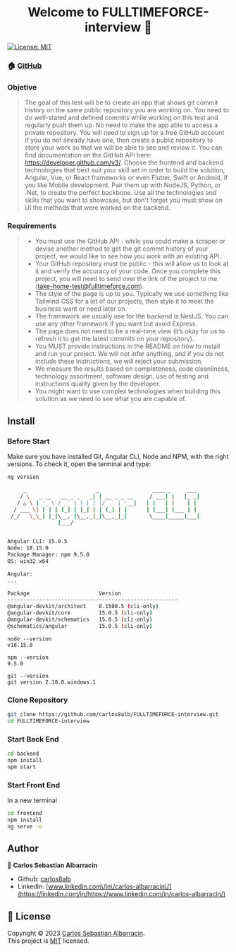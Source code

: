 <h1 align="center">Welcome to FULLTIMEFORCE-interview 👋</h1>
<p>
  <a href="https://choosealicense.com/licenses/mit/" target="_blank">
    <img alt="License: MIT" src="https://img.shields.io/badge/License-MIT-yellow.svg" />
  </a>
</p>

### 🏠 [GitHub](https://github.com/carlos8alb/FULLTIMEFORCE-interview)

### Objetive

> The goal of this test will be to create an app that shows git commit history on the same public repository you are working on. You need to do well-stated and defined commits while working on this test and regularly push them up. No need to make the app able to access a private repository.
> You will need to sign up for a free GitHub account if you do not already have one, then create a public repository to store your work so that we will be able to see and review it. You can find documentation on the GitHub API here: https://developer.github.com/v3/.
> Choose the frontend and backend technologies that best suit your skill set in order to build the solution, Angular, Vue, or React frameworks or even Flutter, Swift or Android, if you like Mobile development. Pair them up with NodeJS, Python, or .Net, to create the perfect backbone.
> Use all the technologies and skills that you want to showcase, but don't forget you must show on UI the methods that were worked on the backend.

### Requirements

> - You must use the GitHub API - while you could make a scraper or devise another method to get the git commit history of your project, we would like to see how you work with an existing API.
> - Your GitHub repository must be public - this will allow us to look at it and verify the accuracy of your code. Once you complete this project, you will need to send over the link of the project to me (take-home-test@fulltimeforce.com).
> - The style of the page is up to you. Typically we use something like Tailwind CSS for a lot of our projects, then style it to meet the business want or need later on.
> - The framework we usually use for the backend is NestJS. You can use any other framework if you want but avoid Express.
> - The page does not need to be a real-time view (it’s okay for us to refresh it to get the latest commits on your repository).
> - You MUST provide instructions in the README on how to install and run your project. We will not infer anything, and if you do not include these instructions, we will reject your submission.
> - We measure the results based on completeness, code cleanliness, technology assortment, software design, use of testing and instructions quality given by the developer.
> - You might want to use complex technologies when building this solution as we need to see what you are capable of.

## Install

### Before Start

Make sure you have installed Git, Angular CLI, Node and NPM, with the right versions. To check it, open the terminal and type:

```sh
ng version

     _                      _                 ____ _     ___
    / \   _ __   __ _ _   _| | __ _ _ __     / ___| |   |_ _|
   / △ \ | '_ \ / _` | | | | |/ _` | '__|   | |   | |    | |
  / ___ \| | | | (_| | |_| | | (_| | |      | |___| |___ | |
 /_/   \_\_| |_|\__, |\__,_|_|\__,_|_|       \____|_____|___|
                |___/


Angular CLI: 15.0.5
Node: 18.15.0
Package Manager: npm 9.5.0
OS: win32 x64

Angular:
...

Package                      Version
------------------------------------------------------
@angular-devkit/architect    0.1500.5 (cli-only)
@angular-devkit/core         15.0.5 (cli-only)
@angular-devkit/schematics   15.0.5 (cli-only)
@schematics/angular          15.0.5 (cli-only)
```

```
node --version
v18.15.0
```

```
npm --version
9.5.0
```

```
git --version
git version 2.18.0.windows.1
```

### Clone Repository

```sh
git clone https://github.com/carlos8alb/FULLTIMEFORCE-interview.git
cd FULLTIMEFORCE-interview
```

### Start Back End

```sh
cd backend
npm install
npm start
```

### Start Front End

In a new terminal

```sh
cd frontend
npm install
ng serve -o
```

## Author

👤 **Carlos Sebastian Albarracin**

- Github: [carlos8alb](https://github.com/carlos8alb)
- LinkedIn: [www.linkedin.com\/in\/carlos-albarracin\/](https://linkedin.com/in/https://www.linkedin.com/in/carlos-albarracin/)

## 📝 License

Copyright © 2023 [Carlos Sebastian Albarracin](https://github.com/carlos8alb).<br />
This project is [MIT](https://choosealicense.com/licenses/mit/) licensed.
